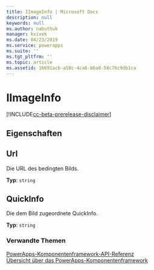 ```yaml
---
title: IImageInfo | Microsoft Docs
description: null
keywords: null
ms.author: nabuthuk
manager: kvivek
ms.date: 04/23/2019
ms.service: powerapps
ms.suite: ''
ms.tgt_pltfrm: ''
ms.topic: article
ms.assetid: 16691acb-a58c-4ca6-b6a8-58c76c9db1ca
---
```


# <a name="iimageinfo"></a>IImageInfo

[!INCLUDE[cc-beta-prerelease-disclaimer](../../../includes/cc-beta-prerelease-disclaimer.md)]

## <a name="properties"></a>Eigenschaften

## <a name="url"></a>Url

Die URL des bedingten Bilds.

**Typ**: `string`

## <a name="tooltip"></a>QuickInfo

Die dem Bild zugeordnete QuickInfo.

**Typ**: `string`


### <a name="related-topics"></a>Verwandte Themen

[PowerApps-Komponentenframework-API-Referenz](../reference/index.md)<br/>
[Übersicht über das PowerApps-Komponentenframework](../overview.md)